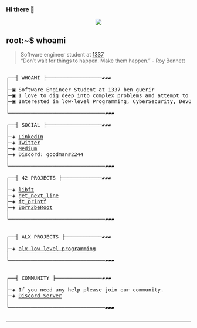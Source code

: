 ### Hi there 👋

</p>
<p align="center">  
 <img src ="https://ekladata.com/eTaqWGe2fZnfdPjUlNdf_bodOpk/z52.gif"> 
<!--<img src ="https://hellofuture.orange.com/app/uploads/2018/01/Intro-HELLO-FUTURE-1920x1080_v2.gif"> -->
</p>

## root:~$ whoami
>  Software engineer student at [1337](https://1337.ma/en/) \
>  “Don’t wait for things to happen. Make them happen.” - Roy Bennett 

<!--
<p align="center">
<a ><img src="https://badge.mediaplus.ma/black/aez-zoui" alt="aez-zoui's 42 stats" /></a>
</p>

-->

<pre>

┌──┤ WHOAMI ├──────────────────▰▰▰
│
├─▣ Software Engineer Student at 1337 ben guerir
├─▣ I love to dig deep into complex problems and attempt to find the simplest yet the most effecient solution.
├─▣ Interested in low-level Programming, CyberSecurity, DevOps, Netwroking, Cloud and AI.
│
└───────────────────────────────▰▰▰

┌──┤ SOCIAL ├──────────────────▰▰▰
│
├─◈ <a href="https://www.linkedin.com/in/ahmed-zouine">LinkedIn</a>
├─◈ <a href="https://twitter.com/AHMED_EZZ0UINE">Twitter</a>
├─◈ <a href="https://medium.com/@ahmed.ezzouine">Medium</a>
├─◈ Discord: goodman#2244
│
└───────────────────────────────▰▰▰

┌──┤ 42 PROJECTS ├─────────────▰▰▰
│
├─◈ <a href="https://github.com/ahmedez-zouine/libft">libft</a>
├─◈ <a href="https://github.com/ahmedez-zouine/get_next_line">get_next_line</a>
├─◈ <a href="https://github.com/ahmedez-zouine/ft_printf">ft_printf</a>
├─◈ <a href="https://github.com/ahmedez-zouine/Born2beRoot">Born2beRoot</a>
│
└───────────────────────────────▰▰▰


┌──┤ ALX PROJECTS ├────────────▰▰▰
│
├─◈ <a href="https://github.com/ahmedez-zouine/alx-low_level_programming">alx low level programming</a>
│
└───────────────────────────────▰▰▰


┌──┤ COMMUNITY ├───────────────▰▰▰
│
├─◈ If you need any help please join our community.
├─◈ <a href="https://discord.gg/vTvkDgsS6J">Discord Server</a>
│
└───────────────────────────────▰▰▰

</pre>

--------------
<!--
<p align="center">
	<a href="mailto:achraf.elkhnissi@icloud.com">
		<img alt="Feel free to contact me" src="https://img.shields.io/badge/-Ask_me_anything-blue?style=flat&logo=Gmail&logoColor=white&link=mailto:achraf.elkhnissi@gmail.com&color=3d85c6" />
	</a>
	<span> * </span>
    <a href="https://www.linkedin.com/in/achrafelkhnissi/">
        <img alt="Linkedin Profile" src="https://img.shields.io/badge/-Linkedin-0072b1?style=flat&logo=Linkedin&logoColor=white&link=https://www.linkedin.com/in/ahmed/" />
    </a>
    <span> * </span>
    <a href="https://twitter.com/suprivada">
        <img alt="Twitter Profile" src="https://img.shields.io/badge/-Twitter-0072b1?style=flat&logo=Twitter&logoColor=white&link=https://www.linkedin.com/in/ahmed/&color=1DA1F2" />
    </a>
    <span> * </span>
    <a href="https://www.linkedin.com/in/achrafelkhnissi/">
        <img alt="Discord Profile" src="https://img.shields.io/badge/-Discord-0072b1?style=flat&logo=Discord&logoColor=white&link=https://www.linkedin.com/in/ahmed/&color=7289da" />
    </a>

</p>

---------------
| [![ael-khni's GitHub stats](https://github-readme-stats.vercel.app/api?username=A-zouie&count_private=true&show_icons=true&hide=issues&hide_border=true&theme=jolly)](https://github.com/ahmedez-zouine?tab=repositories) | [![appinha's most used languages](https://github-readme-stats.vercel.app/api/top-langs/?username=appinha&layout=compact&hide_border=true&theme=jolly)](https://github.com/ahmedez-zouine?tab=repositories) |
|:-:|:-:|

<p align="center">
	<img alt="A-zouine's visitors" src="https://komarev.com/ghpvc/?username=ahmedez-zouine&color=8c36db&style=flat&label=visitors" />
	<img alt="A-zouine's followers" src="https://img.shields.io/github/followers/ahmedez-zouine?color=blueviolet" />
	<img alt="A-zouine's stars" src="https://img.shields.io/github/stars/ahmedez-zouine?color=blueviolet" />
</p>

---------------
-->
